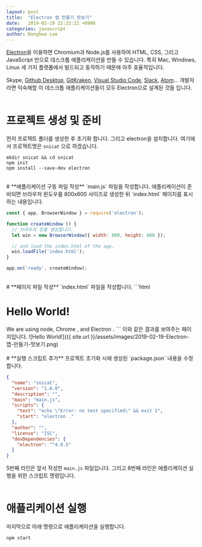 ```yaml
---
layout: post
title:  "Electron 앱 만들기 맛보기"
date:   2019-02-19 22:22:22 +0900
categories: javascript
author: Donghwa Lee
---
```

[Electron](https://electronjs.org/)을 이용하면 Chromium과 Node.js를 사용하여 HTML, CSS, 그리고 JavaScript 만으로 데스크톱 애플리케이션을 만들 수 있습니다. 특히 Mac, Windows, Linux 세 가지 플랫폼에서 빌드되고 동작하기 때문에 아주 효율적입니다.

Skype, [Github Desktop](https://desktop.github.com/), [GitKraken](https://www.gitkraken.com/), [Visual Studio Code](https://code.visualstudio.com/), [Slack](https://slack.com/intl/en-kr/), [Atom](https://atom.io/)... 개발자라면 익숙해할 이 데스크톱 애플리케이션들이 모두 Electron으로 설계된 것들 입니다.
<br/>
<br/>
# **프로젝트 생성 및 준비**
먼저 프로젝트 폴더를 생성한 후 초기화 합니다. 그리고 electron을 설치합니다. 여기에서 프로젝트명은 `snicat` 으로 하겠습니다.
```shell
mkdir snicat && cd snicat
npm init
npm install --save-dev electron
```
<br/>
# **애플리케이션 구동 파일 작성**
`main.js` 파일을 작성합니다. 애플리케이션이 준비되면 브라우저 윈도우를 800x600 사이즈로 생성한 뒤 `index.html` 페이지를 표시하는 내용입니다.

```javascript
const { app, BrowserWindow } = require('electron');

function createWindow () {
  // 브라우저 창을 생성합니다.
  let win = new BrowserWindow({ width: 800, height: 600 });

  // and load the index.html of the app.
  win.loadFile('index.html');
}

app.on('ready', createWindow);
```
<br/>
# **페이지 파일 작성**
`index.html` 파일을 작성합니다.
```html
<!DOCTYPE html>
<html>
  <head>
    <meta charset="UTF-8">
    <title>Hello World!</title>
  </head>
  <body>
    <h1>Hello World!</h1>
    We are using node<script>document.write(process.versions.node)</script>,
    Chrome <script>document.write(process.versions.chrome)</script>,
    and Electron <script>document.write(process.versions.electron)</script>.
  </body>
</html>
```
이와 같은 결과를 보여주는 페이지입니다.
![Hello World!]({{ site.url }}/assets/images/2019-02-19-Electron-앱-만들기-맛보기.png)
<br/>
<br/>
# **실행 스크립트 추가**
프로젝트 초기화 시에 생성된 `package.json` 내용을 수정합니다.

```json
{
  "name": "snicat",
  "version": "1.0.0",
  "description": "",
  "main": "main.js",
  "scripts": {
    "test": "echo \"Error: no test specified\" && exit 1",
    "start": "electron ."
  },
  "author": "",
  "license": "ISC",
  "devDependencies": {
    "electron": "^4.0.5"
  }
}
```
5번째 라인은 앞서 작성한 `main.js` 파일입니다. 그리고 8번째 라인은 애플리케이션 실행을 위한 스크립트 명령입니다.
<br/>
<br/>
# **애플리케이션 실행**
마지막으로 아래 명령으로 애플리케이션을 실행합니다.
```shell
npm start
```